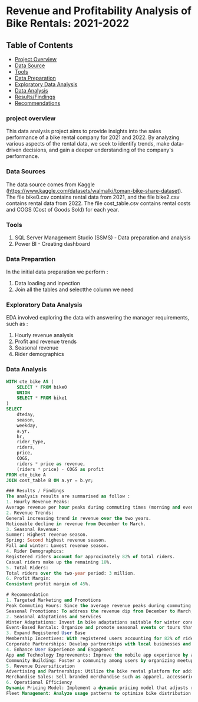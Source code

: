# Revenue and Profitability Analysis of Bike Rentals: 2021-2022

## Table of Contents
- [Project Overview](#project-overview)
- [Data Source](#data-source)
- [Tools](#tools)
- [Data Preparation](#data-preparation)
- [Exploratory Data Analysis](#exploratory-data-analysis)
- [Data Analysis](#data-analysis)
- [Results/Findings](#resultsfindings)
- [Recommendations](#recommendations)
  
### project overview
This data analysis project aims to provide insights into the sales performance of a bike rental company for 2021 and 2022. By analyzing various aspects of the rental data, we seek to identify trends, make data-driven decisions, and gain a deeper understanding of the company's performance. 

### Data Sources 
The data source comes from Kaggle (https://www.kaggle.com/datasets/walmalki/toman-bike-share-dataset). The file bike0.csv contains rental data from 2021, and the file bike2.csv contains rental data from 2022. The file cost_table.csv contains rental costs and COGS (Cost of Goods Sold) for each year.

### Tools
1. SQL Server Management Studio (SSMS) - Data preparation and analysis
2. Power BI - Creating dashboard

### Data Preparation
In the initial data preparation we perform :
1. Data loading and inpection
2. Join all the tables and selectthe column we need

### Exploratory Data Analysis
EDA involved exploring the data with answering the manager requirements, such as :
1. Hourly revenue analysis
2. Profit and revenue trends
3. Seasonal revenue
4. Rider demographics

### Data Analysis
```sql
WITH cte_bike AS (
    SELECT * FROM bike0
    UNION
    SELECT * FROM bike1
)
SELECT 
    dteday,
    season,
    weekday,
    a.yr,
    hr,
    rider_type,
    riders,
    price,
    COGS,
    riders * price as revenue,
    (riders * price) - COGS as profit
FROM cte_bike A
JOIN cost_table B ON a.yr = b.yr;

### Results / Findings
The analysis results are summarised as follow :
1. Hourly Revenue Peaks:
Average revenue per hour peaks during commuting times (morning and evening rush hours).
2. Revenue Trends:
General increasing trend in revenue over the two years.
Noticeable decline in revenue from December to March.
3. Seasonal Revenue:
Summer: Highest revenue season.
Spring: Second highest revenue season.
Fall and winter: Lowest revenue season.
4. Rider Demographics:
Registered riders account for approximately 82% of total riders.
Casual riders make up the remaining 18%.
5. Total Riders:
Total riders over the two-year period: 3 million.
6. Profit Margin:
Consistent profit margin of 45%.

# Recommendation
1. Targeted Marketing and Promotions
Peak Commuting Hours: Since the average revenue peaks during commuting hours, implement targeted marketing campaigns aimed at commuters. Offer special promotions, such as discounted rates or membership benefits, for morning and evening rush hours to further incentivize use during these periods.
Seasonal Promotions: To address the revenue dip from December to March, introduce winter promotions. Offer discounted long-term memberships or bundled deals for the winter season to encourage continued use despite the colder weather. Collaborate with local businesses to provide warm-up spots or complimentary hot beverages for riders.
2. Seasonal Adaptations and Services
Winter Adaptations: Invest in bike adaptations suitable for winter conditions, such as winter tires and heated seats, to make riding more comfortable and safer during the colder months. Additionally, provide safety gear like helmets with built-in lights or reflective gear to ensure rider safety during darker months.
Event-Based Rentals: Organize and promote seasonal events or tours that take advantage of the unique characteristics of each season. For example, offer scenic fall foliage rides, spring bloom tours, or summer evening rides.
3. Expand Registered User Base
Membership Incentives: With registered users accounting for 82% of riders, focus on converting casual riders into registered users. Offer incentives such as loyalty points, discounts on renewals, or exclusive access to new bikes for those who sign up for annual memberships.
Corporate Partnerships: Develop partnerships with local businesses and corporations to offer corporate membership plans. Provide special rates and benefits for companies that encourage their employees to use bike rentals for commuting.
4. Enhance User Experience and Engagement
App and Technology Improvements: Improve the mobile app experience by adding features such as real-time bike availability, route optimization for commuting, and integration with public transport schedules. Introduce gamification elements where users can earn badges or rewards for frequent use.
Community Building: Foster a community among users by organizing meetups, group rides, or social media challenges. This can increase user engagement and loyalty.
5. Revenue Diversification
Advertising and Partnerships: Utilize the bike rental platform for additional revenue streams by partnering with local businesses for advertising opportunities. Bikes and docking stations can serve as advertising spaces.
Merchandise Sales: Sell branded merchandise such as apparel, accessories, and safety gear. Offer these items at rental stations and through the mobile app.
6. Operational Efficiency
Dynamic Pricing Model: Implement a dynamic pricing model that adjusts rates based on demand, weather conditions, and time of day. This can help balance demand and optimize revenue.
Fleet Management: Analyze usage patterns to optimize bike distribution and maintenance schedules. Ensure that bikes are readily available in high-demand areas during peak times and well-maintained to reduce downtime and repair costs.
